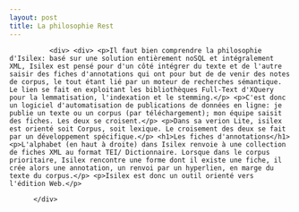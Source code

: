 ```yaml
---
layout: post
title: La philosophie Rest
---
```

<div class="texteLong" lang="fr">
            
              <div> <div> <p>Il faut bien comprendre la philosophie d'Isilex: basé sur une solution entièrement noSQL et intégralement XML, Isilex est pensé pour d'un côté intégrer du texte et de l'autre saisir des fiches d'annotations qui ont pour but de de venir des notes de corpus, le tout étant lié par un moteur de recherches sémantique. Le lien se fait en exploitant les bibliothèques Full-Text d'XQuery pour la lemmatisation, l'indexation et le stemming.</p> <p>C'est donc un logiciel d'automatisation de publications de données en ligne: je publie un texte ou un corpus (par téléchargement); mon équipe saisit des fiches. Les deux se croisent.</p> <p>Dans sa verion Lite, isilex est orienté soit Corpus, soit lexique. Le croisement des deux se fait par un développement spécifique.</p> <h1>Les fiches d'annotations</h1> <p>L'alphabet (en haut à droite) dans Isilex renvoie à une collection de fiches XML au format TEI/ Dictionnaire. Lorsque dans le corpus prioritaire, Isilex rencontre une forme dont il existe une fiche, il crée alors une annotation, un renvoi par un hyperlien, en marge du texte du corpus.</p> <p>Isilex est donc un outil orienté vers l'édition Web.</p> 
            
          </div>
